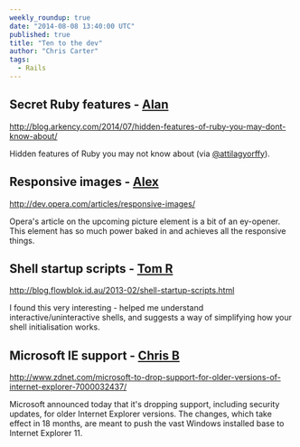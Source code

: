 ```yaml
---
weekly_roundup: true
date: "2014-08-08 13:40:00 UTC"
published: true
title: "Ten to the dev"
author: "Chris Carter"
tags:
  - Rails
---
```


## Secret Ruby features - [Alan](/people#alan-thomas)

http://blog.arkency.com/2014/07/hidden-features-of-ruby-you-may-dont-know-about/

Hidden features of Ruby you may not know about (via [@attilagyorffy](https://twitter.com/attilagyorffy)).

## Responsive images - [Alex](https://twitter.com/AlexanderBobin)

http://dev.opera.com/articles/responsive-images/

Opera's article on the upcoming picture element is a bit of an ey-opener. This element has so much power baked in and achieves all the responsive things.

## Shell startup scripts - [Tom R](/people/tom-russell)

http://blog.flowblok.id.au/2013-02/shell-startup-scripts.html

I found this very interesting - helped me understand interactive/uninteractive shells, and suggests a way of simplifying how your shell initialisation works.

## Microsoft IE support - [Chris B](https://twitter.com/cblunt)

http://www.zdnet.com/microsoft-to-drop-support-for-older-versions-of-internet-explorer-7000032437/

Microsoft announced today that it's dropping support, including security updates, for older Internet Explorer versions. The changes, which take effect in 18 months, are meant to push the vast Windows installed base to Internet Explorer 11.
